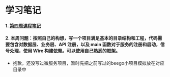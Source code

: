 # 学习笔记
#### 1. [第四周课程笔记](http://naotu.baidu.com/file/0a6efe646327d237f3cac2b9c81e215f?token=7275b8e13e851720)
#### 2. 本周问题：按照自己的构想，写一个项目满足基本的目录结构和工程，代码需要包含对数据层、业务层、API 注册，以及 main 函数对于服务的注册和启动，信号处理，使用 Wire 构建依赖。可以使用自己熟悉的框架。
* 抱歉，还没写过微服务项目，暂时先把之前写过的beego小项目模拟放在对应目录中
